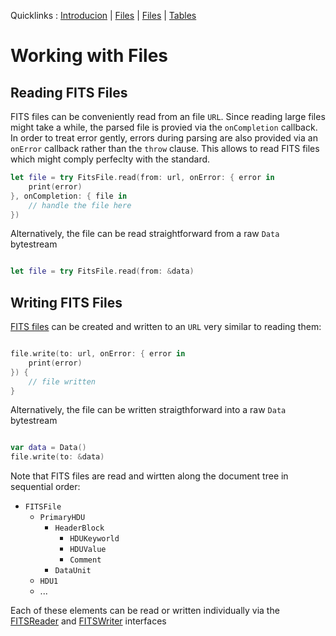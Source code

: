 
Quicklinks : [Introducion](DOCU_INTRO.md) | [Files](DOCU_FILES.md) | [Files](DOCU_HDUS.md) | [Tables](DOCU_TABLES.md)

# Working with Files

## Reading FITS Files

FITS files can be conveniently read from an file `URL`. Since reading large files might take a while, the parsed file is provied via the `onCompletion` callback. In order to treat error gently, errors during parsing are also provided via an `onError` callback rather than the `throw` clause. This allows to read FITS files which might comply perfeclty with the standard.

```swift
let file = try FitsFile.read(from: url, onError: { error in
    print(error)
}, onCompletion: { file in
    // handle the file here 
})
```

Alternatively, the file can be read straightforward from a raw `Data` bytestream
```swift

let file = try FitsFile.read(from: &data)
```

## Writing FITS Files

[FITS files](../Sources/FITS/FitsFile.swift) can be created and written to an `URL` very similar to reading them:
```swift

file.write(to: url, onError: { error in
    print(error)
}) {
    // file written
}
```

Alternatively, the file can be written straigthforward into a raw `Data` bytestream
```swift

var data = Data()
file.write(to: &data)
```

Note that FITS files are read and wirtten along the document tree in sequential order:
* `FITSFile`
    * `PrimaryHDU`
        * `HeaderBlock` 
            * `HDUKeyworld`
            * `HDUValue`
            * `Comment`
        * `DataUnit`
    * `HDU1`
    * ...

Each of these elements can be read or written individually via the [FITSReader](../Source/FITS/IO/FITSReader.swift) and [FITSWriter](../Source/FITS/IO/FITSWriter.swift) interfaces
